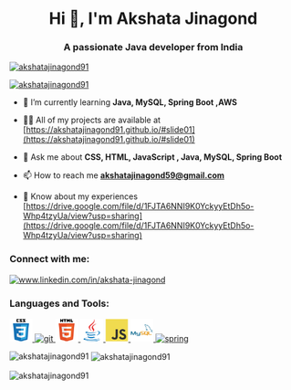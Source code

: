 <h1 align="center">Hi 👋, I'm Akshata Jinagond</h1>
<h3 align="center">A passionate Java developer from India</h3>

<a href="linkedin.com/in/akshata-jinagond"> 

<p align="left"> <img src="https://komarev.com/ghpvc/?username=akshatajinagond91&label=Profile%20views&color=0e75b6&style=flat" alt="akshatajinagond91" /> </p>

<p align="left"> <a href="https://github.com/ryo-ma/github-profile-trophy"><img src="https://github-profile-trophy.vercel.app/?username=akshatajinagond91" alt="akshatajinagond91" /></a> </p>

- 🌱 I’m currently learning **Java, MySQL, Spring Boot ,AWS**

- 👨‍💻 All of my projects are available at [https://akshatajinagond91.github.io/#slide01](https://akshatajinagond91.github.io/#slide01)

- 💬 Ask me about **CSS, HTML, JavaScript , Java, MySQL, Spring Boot**

- 📫 How to reach me **akshatajinagond59@gmail.com**

- 📄 Know about my experiences [https://drive.google.com/file/d/1FJTA6NNI9K0YckyyEtDh5o-Whp4tzyUa/view?usp=sharing](https://drive.google.com/file/d/1FJTA6NNI9K0YckyyEtDh5o-Whp4tzyUa/view?usp=sharing)

<h3 align="left">Connect with me:</h3>
<p align="left">
<a href="https://linkedin.com/in/www.linkedin.com/in/akshata-jinagond" target="blank"><img align="center" src="https://raw.githubusercontent.com/rahuldkjain/github-profile-readme-generator/master/src/images/icons/Social/linked-in-alt.svg" alt="www.linkedin.com/in/akshata-jinagond" height="30" width="40" /></a>
</p>

<h3 align="left">Languages and Tools:</h3>
<p align="left"> <a href="https://www.w3schools.com/css/" target="_blank" rel="noreferrer"> <img src="https://raw.githubusercontent.com/devicons/devicon/master/icons/css3/css3-original-wordmark.svg" alt="css3" width="40" height="40"/> </a> <a href="https://git-scm.com/" target="_blank" rel="noreferrer"> <img src="https://www.vectorlogo.zone/logos/git-scm/git-scm-icon.svg" alt="git" width="40" height="40"/> </a> <a href="https://www.w3.org/html/" target="_blank" rel="noreferrer"> <img src="https://raw.githubusercontent.com/devicons/devicon/master/icons/html5/html5-original-wordmark.svg" alt="html5" width="40" height="40"/> </a> <a href="https://www.java.com" target="_blank" rel="noreferrer"> <img src="https://raw.githubusercontent.com/devicons/devicon/master/icons/java/java-original.svg" alt="java" width="40" height="40"/> </a> <a href="https://developer.mozilla.org/en-US/docs/Web/JavaScript" target="_blank" rel="noreferrer"> <img src="https://raw.githubusercontent.com/devicons/devicon/master/icons/javascript/javascript-original.svg" alt="javascript" width="40" height="40"/> </a> <a href="https://www.mysql.com/" target="_blank" rel="noreferrer"> <img src="https://raw.githubusercontent.com/devicons/devicon/master/icons/mysql/mysql-original-wordmark.svg" alt="mysql" width="40" height="40"/> </a> <a href="https://spring.io/" target="_blank" rel="noreferrer"> <img src="https://www.vectorlogo.zone/logos/springio/springio-icon.svg" alt="spring" width="40" height="40"/> </a> </p>

<p><img align="left" src="https://github-readme-stats.vercel.app/api/top-langs?username=akshatajinagond91&show_icons=true&locale=en&layout=compact" alt="akshatajinagond91" /></p>

<p>&nbsp;<img align="center" src="https://github-readme-stats.vercel.app/api?username=akshatajinagond91&show_icons=true&locale=en" alt="akshatajinagond91" /></p>

<p><img align="center" src="https://github-readme-streak-stats.herokuapp.com/?user=akshatajinagond91&" alt="akshatajinagond91" /></p>
